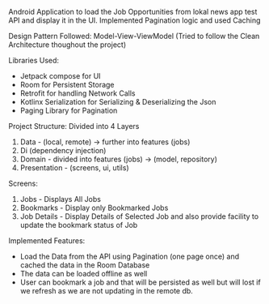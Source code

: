 Android Application to load the Job Opportunities from lokal news app test API and display it in the UI.
Implemented Pagination logic and used Caching

Design Pattern Followed: Model-View-ViewModel (Tried to follow the Clean Architecture thoughout the project)

Libraries Used: 
* Jetpack compose for UI
* Room for Persistent Storage
* Retrofit for handling Network Calls
* Kotlinx Serialization for Serializing & Deserializing the Json
* Paging Library for Pagination

Project Structure:
Divided into 4 Layers
1. Data - (local, remote) -> further into features (jobs)
2. Di (dependency injection)
3. Domain - divided into features (jobs) -> (model, repository)
4. Presentation - (screens, ui, utils)

Screens:
1. Jobs - Displays All Jobs
2. Bookmarks - Display only Bookmarked Jobs
3. Job Details - Display Details of Selected Job and also provide facility to update the bookmark status of Job
   
Implemented Features:
* Load the Data from the API using Pagination (one page once) and cached the data in the Room Database
* The data can be loaded offline as well
* User can bookmark a job and that will be persisted as well but will lost if we refresh as we are not updating in the remote db.

